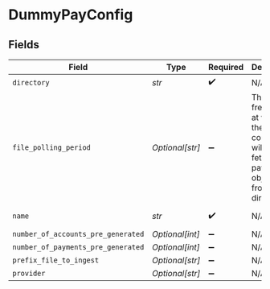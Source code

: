 # DummyPayConfig


## Fields

| Field                                                                                         | Type                                                                                          | Required                                                                                      | Description                                                                                   | Example                                                                                       |
| --------------------------------------------------------------------------------------------- | --------------------------------------------------------------------------------------------- | --------------------------------------------------------------------------------------------- | --------------------------------------------------------------------------------------------- | --------------------------------------------------------------------------------------------- |
| `directory`                                                                                   | *str*                                                                                         | :heavy_check_mark:                                                                            | N/A                                                                                           | /tmp/dummypay                                                                                 |
| `file_polling_period`                                                                         | *Optional[str]*                                                                               | :heavy_minus_sign:                                                                            | The frequency at which the connector will try to fetch new payment objects from the directory | 60s                                                                                           |
| `name`                                                                                        | *str*                                                                                         | :heavy_check_mark:                                                                            | N/A                                                                                           | My DummyPay Account                                                                           |
| `number_of_accounts_pre_generated`                                                            | *Optional[int]*                                                                               | :heavy_minus_sign:                                                                            | N/A                                                                                           |                                                                                               |
| `number_of_payments_pre_generated`                                                            | *Optional[int]*                                                                               | :heavy_minus_sign:                                                                            | N/A                                                                                           |                                                                                               |
| `prefix_file_to_ingest`                                                                       | *Optional[str]*                                                                               | :heavy_minus_sign:                                                                            | N/A                                                                                           |                                                                                               |
| `provider`                                                                                    | *Optional[str]*                                                                               | :heavy_minus_sign:                                                                            | N/A                                                                                           |                                                                                               |
